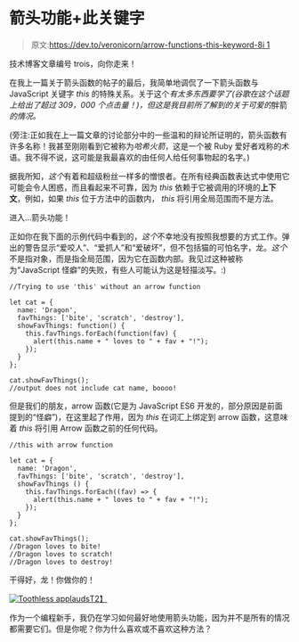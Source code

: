 # 箭头功能+此关键字

> 原文:[https://dev.to/veronicorn/arrow-functions-this-keyword-8i 1](https://dev.to/veronicorn/arrow-functions--this-keyword-8i1)

技术博客文章编号 trois，向你走来！

在我上一篇关于箭头函数的帖子的最后，我简单地调侃了一下箭头函数与 JavaScript 关键字 *this* 的特殊关系。关于这个*有太多东西要学了(谷歌在这个话题上给出了超过 309，000 个点击量！)，但这是我目前所了解到的关于可爱的*胖箭*的情况。*

(旁注:正如我在上一篇文章的讨论部分中的一些温和的辩论所证明的，箭头函数有许多名称！我甚至刚刚看到它被称为*哈希火箭*，这是一个被 Ruby 爱好者戏称的术语。我不得不说，这可能是我最喜欢的由任何人给任何事物起的名字。)

据我所知，*这个*有着和超级粉丝一样多的憎恨者。在所有经典函数表达式中使用它可能会令人困惑，而且看起来不可靠，因为 *this* 依赖于它被调用的环境的**上下文**，例如，如果 *this* 位于方法中的函数内， *this* 将引用全局范围而不是方法。

进入...箭头功能！

正如你在我下面的示例代码中看到的，*这个*不幸地没有按照我想要的方式工作。弹出的警告显示“爱咬人”、“爱抓人”和“爱破坏”，但不包括猫的可怕名字，龙。*这个*不是指对象，而是指全局范围，因为它在函数内部。我见过这种被称为“JavaScript 怪癖”的失败，有些人可能认为这是轻描淡写。:)

```
//Trying to use 'this' without an arrow function

let cat = {
  name: 'Dragon',
  favThings: ['bite', 'scratch', 'destroy'],
  showFavThings: function() {
    this.favThings.forEach(function(fav) {
      alert(this.name + " loves to " + fav + "!");
    });
  }
};

cat.showFavThings();
//output does not include cat name, boooo! 
```

但是我们的朋友，arrow 函数(它是为 JavaScript ES6 开发的，部分原因是前面提到的“怪癖”)，在这里起了作用，因为 *this* 在词汇上绑定到 arrow 函数，这意味着 *this* 将引用 Arrow 函数之前的任何代码。

```
//this with arrow function

let cat = {
  name: 'Dragon',
  favThings: ['bite', 'scratch', 'destroy'],
  showFavThings () {
    this.favThings.forEach((fav) => {
      alert(this.name + " loves to " + fav + "!");
    });
  }
};

cat.showFavThings();
//Dragon loves to bite!
//Dragon loves to scratch!
//Dragon loves to destroy! 
```

干得好，龙！你做你的！

[![Toothless applauds](../Images/4f5603b6cb9ef3cd6d371cabaa05965e.png)T2】](https://res.cloudinary.com/practicaldev/image/fetch/s--lecnaJau--/c_limit%2Cf_auto%2Cfl_progressive%2Cq_66%2Cw_880/https://vignette.wikia.nocookie.net/howtotrainyourdragon/images/6/69/Toothless_ecstatic_claps.gif/revision/latest%3Fcb%3D20160224034457)

作为一个编程新手，我仍在学习如何最好地使用箭头功能，因为并不是所有的情况都需要它们。但是你呢？你为什么喜欢或不喜欢这种方法？